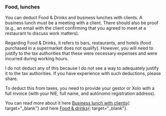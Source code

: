 ### Food, lunches

You can deduct Food & Drinks and business lunches with clients. A business lunch must be a meeting with a client. There
should also be proof (e.g., an email with the client confirming that you agreed to meet at a restaurant to discuss work
matters).

Regarding Food & Drinks, it refers to bars, restaurants, and hotels (food purchased in a supermarket does not qualify).
However, you will need to justify to the tax authorities that these were necessary expenses and were incurred during
working hours.

I do not deduct any of this because I do not see a way to adequately justify it to the tax authorities. If you have
experience with such deductions, please share.

To deduct this from taxes, you need to provide your gestor or Xolo with a full invoice (with your NIE, full name, and
autónomo registration address).

You can read more about it
here [Business lunch with clients](https://www.xolo.io/es-en/faq/xolo-spain/category/all-you-can-deduct-as-a-freelancer-in-spain/article/-business-lunch-with-clients){:
target="_blank"} and here
[Food & drinks](https://www.xolo.io/es-en/faq/xolo-spain/category/all-you-can-deduct-as-a-freelancer-in-spain/article/-food--drinks){:
target="_blank"}.
